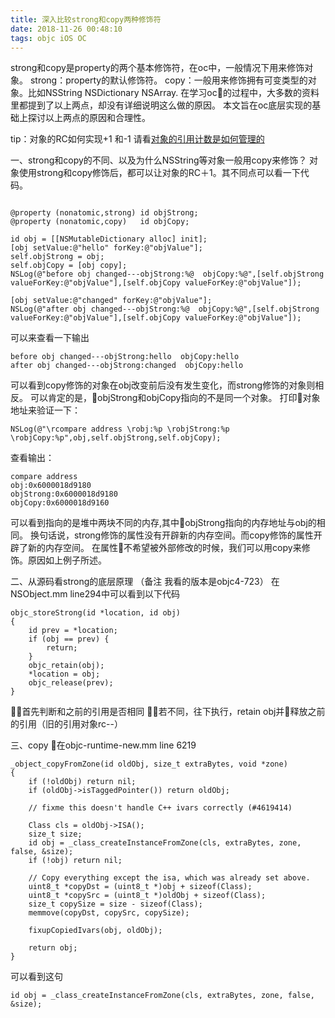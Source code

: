 ```yaml
---
title: 深入比较strong和copy两种修饰符
date: 2018-11-26 00:48:10
tags: objc iOS OC
---
```

strong和copy是property的两个基本修饰符，在oc中，一般情况下用来修饰对象。
strong：property的默认修饰符。
copy：一般用来修饰拥有可变类型的对象。比如NSString NSDictionary NSArray.
在学习oc的过程中，大多数的资料里都提到了以上两点，却没有详细说明这么做的原因。
本文旨在oc底层实现的基础上探讨以上两点的原因和合理性。

tip：对象的RC如何实现+1 和-1 请看[对象的引用计数是如何管理的](http://blog.kaolagogogo.fun/2019/05/06/%E5%AF%B9%E8%B1%A1%E7%9A%84%E5%BC%95%E7%94%A8%E8%AE%A1%E6%95%B0%E6%98%AF%E5%A6%82%E4%BD%95%E7%AE%A1%E7%90%86%E7%9A%84/)

一、strong和copy的不同、以及为什么NSString等对象一般用copy来修饰？
对象使用strong和copy修饰后，都可以让对象的RC＋1。其不同点可以看一下代码。

```objc

@property (nonatomic,strong) id objStrong;
@property (nonatomic,copy)   id objCopy;

id obj = [[NSMutableDictionary alloc] init];
[obj setValue:@"hello" forKey:@"objValue"];
self.objStrong = obj;
self.objCopy = [obj copy];
NSLog(@"before obj changed---objStrong:%@  objCopy:%@",[self.objStrong valueForKey:@"objValue"],[self.objCopy valueForKey:@"objValue"]);

[obj setValue:@"changed" forKey:@"objValue"];
NSLog(@"after obj changed---objStrong:%@  objCopy:%@",[self.objStrong valueForKey:@"objValue"],[self.objCopy valueForKey:@"objValue"]);

```
可以来查看一下输出
```objc
before obj changed---objStrong:hello  objCopy:hello
after obj changed---objStrong:changed  objCopy:hello

```
可以看到copy修饰的对象在obj改变前后没有发生变化，而strong修饰的对象则相反。
可以肯定的是，objStrong和objCopy指向的不是同一个对象。
打印对象地址来验证一下：
```objc
NSLog(@"\rcompare address \robj:%p \robjStrong:%p \robjCopy:%p",obj,self.objStrong,self.objCopy);
```
查看输出：
```objc
compare address 
obj:0x6000018d9180 
objStrong:0x6000018d9180 
objCopy:0x6000018d9160
```
可以看到指向的是堆中两块不同的内存,其中objStrong指向的内存地址与obj的相同。
换句话说，strong修饰的属性没有开辟新的内存空间。而copy修饰的属性开辟了新的内存空间。
在属性不希望被外部修改的时候，我们可以用copy来修饰。原因如上例子所述。


二、从源码看strong的底层原理
（备注 我看的版本是objc4-723）
在NSObject.mm line294中可以看到以下代码
```objc
objc_storeStrong(id *location, id obj)
{
    id prev = *location;
    if (obj == prev) {
        return;
    }
    objc_retain(obj);
    *location = obj;
    objc_release(prev);
}
```
首先判断和之前的引用是否相同
若不同，往下执行，retain obj并释放之前的引用（旧的引用对象rc--）


三、copy 
在objc-runtime-new.mm line 6219
```objc
_object_copyFromZone(id oldObj, size_t extraBytes, void *zone)
{
    if (!oldObj) return nil;
    if (oldObj->isTaggedPointer()) return oldObj;

    // fixme this doesn't handle C++ ivars correctly (#4619414)

    Class cls = oldObj->ISA();
    size_t size;
    id obj = _class_createInstanceFromZone(cls, extraBytes, zone, false, &size);
    if (!obj) return nil;

    // Copy everything except the isa, which was already set above.
    uint8_t *copyDst = (uint8_t *)obj + sizeof(Class);
    uint8_t *copySrc = (uint8_t *)oldObj + sizeof(Class);
    size_t copySize = size - sizeof(Class);
    memmove(copyDst, copySrc, copySize);

    fixupCopiedIvars(obj, oldObj);

    return obj;
}
```
可以看到这句
```objc
id obj = _class_createInstanceFromZone(cls, extraBytes, zone, false, &size);

```



